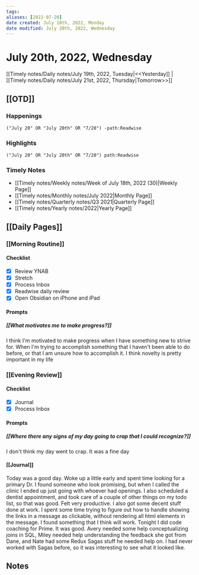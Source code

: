 ```yaml
---
tags:
aliases: [2022-07-20]
date created: July 18th, 2022, Monday
date modified: July 20th, 2022, Wednesday
---
```


# July 20th, 2022, Wednesday

[[Timely notes/Daily notes/July 19th, 2022, Tuesday|<<Yesterday]] | [[Timely notes/Daily notes/July 21st, 2022, Thursday|Tomorrow>>]]

## [[OTD]]

### Happenings

```query
("July 20" OR "July 20th" OR "7/20") -path:Readwise
```

### Highlights

```query
("July 20" OR "July 20th" OR "7/20") path:Readwise
```

### Timely Notes

- [[Timely notes/Weekly notes/Week of July 18th, 2022 (30)|Weekly Page]]
- [[Timely notes/Monthly notes/July 2022|Monthly Page]]
- [[Timely notes/Quarterly notes/Q3 2021|Quarterly Page]]
- [[Timely notes/Yearly notes/2022|Yearly Page]]

## [[Daily Pages]]

### [[Morning Routine]]

#### Checklist

- [x] Review YNAB
- [x] Stretch
- [x] Process Inbox
- [x] Readwise daily review
- [x] Open Obsidian on iPhone and iPad

#### Prompts

##### [[What motivates me to make progress?]]

I think I'm motivated to make progress when I have something new to strive for. When I'm trying to accomplish something that I haven't been able to do before, or that I am unsure how to accomplish it. I think novelty is pretty important in my life

### [[Evening Review]]

#### Checklist

- [x] Journal
- [x] Process Inbox

#### Prompts

##### [[Where there any signs of my day going to crap that I could recognize?]]

I don't think my day went to crap. It was a fine day

#### [[Journal]]

Today was a good day. Woke up a little early and spent time looking for a primary Dr. I found someone who look promising, but when I called the clinic I ended up just going with whoever had openings. I also scheduled a dentist appointment, and took care of a couple of other things on my todo list, so that was good. Felt very productive. I also got some decent stuff done at work. I spent some time trying to figure out how to handle showing the links in a message as clickable, without rendering all html elements in the message. I found something that I think will work. Tonight I did code coaching for Prime. It was good. Avery needed some help conceptualizing joins in SQL, Miley needed help understanding the feedback she got from Dane, and Nate had some Redux Sagas stuff he needed help on. I had never worked with Sagas before, so it was interesting to see what it looked like.

## Notes
